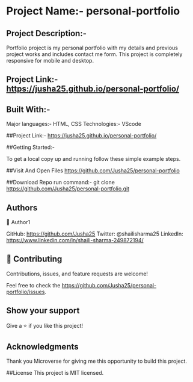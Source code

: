 # Project Name:- personal-portfolio

## Project Description:-

Portfolio project is my personal portfolio with my details and previous project works and includes contact me form. This project is completely responsive for mobile and desktop.

## Project Link:- https://jusha25.github.io/personal-portfolio/

## Built With:-

Major languages:- HTML, CSS
Technologies:- VScode

##Project Link:- https://jusha25.github.io/personal-portfolio/

##Getting Started:-

To get a local copy up and running follow these simple example steps.

##Visit And Open Files
https://github.com/Jusha25/personal-portfolio

##Download Repo
run command:- git clone https://github.com/Jusha25/personal-portfolio.git

## Authors

👤 Author1

GitHub: https://github.com/Jusha25
Twitter: @shailisharma25
LinkedIn: https://www.linkedin.com/in/shaili-sharma-249872194/

## 🤝 Contributing

Contributions, issues, and feature requests are welcome!

Feel free to check the https://github.com/Jusha25/personal-portfolio/issues.

## Show your support

Give a ⭐️ if you like this project!

## Acknowledgments

Thank you Microverse for giving me this opportunity to build this project.

##License
This project is MIT licensed.
